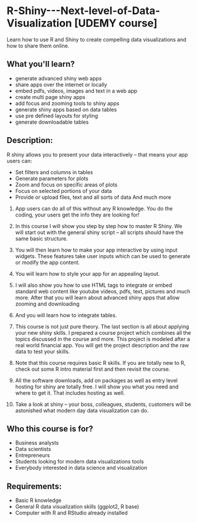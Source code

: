 # R-Shiny---Next-level-of-Data-Visualization [UDEMY course]
Learn how to use R and Shiny to create compelling data visualizations and how to share them online.

What you'll learn?
------------------
- generate advanced shiny web apps
- share apps over the internet or locally
- embed pdfs, videos, images and text in a web app
- create multi page shiny apps
- add focus and zooming tools to shiny apps
- generate shiny apps based on data tables
- use pre defined layouts for styling
- generate downloadable tables


Description:
------------
R shiny allows you to present your data interactively – that means your app users can:
- Set filters and columns in tables
- Generate parameters for plots
- Zoom and focus on specific areas of plots
- Focus on selected portions of your data
- Provide or upload files, text and all sorts of data
  And much more
  
1. App users can do all of this without any R knowledge. You do the coding, your users get the info they are looking for!

2. In this course I will show you step by step how to master R Shiny. We will start out with the general shiny script – all scripts should have the same basic structure.

3. You will then learn how to make your app interactive by using input widgets. These features take user inputs which can be used to generate or modify the app content.

4. You will learn how to style your app for an appealing layout.

5. I will also show you how to use HTML tags to integrate or embed standard web content like youtube videos, pdfs, text, pictures and much more.
After that you will learn about advanced shiny apps that allow zooming and downloading

6. And you will learn how to integrate tables.

7. This course is not just pure theory. The last section is all about applying your new shiny skills. I prepared a course project which combines all the topics discussed in the course and more. This project is modeled after a real world financial app. You will get the project description and the raw data to test your skills.

8. Note that this course requires basic R skills. If you are totally new to R, check out some R intro material first and then revisit the course.

9. All the software downloads, add on packages as well as entry level hosting for shiny are totally free. I will show you what you need and where to get it. That includes hosting as well.

10. Take a look at shiny – your boss, colleagues, students, customers will be astonished what modern day data visualization can do.


Who this course is for?
-----------------------
- Business analysts
- Data scientists
- Entrepreneurs
- Students looking for modern data visualizations tools
- Everybody interested in data science and visualization


Requirements:
-------------
- Basic R knowledge
- General R data visualization skills (ggplot2, R base)
- Computer with R and RStudio already installed


